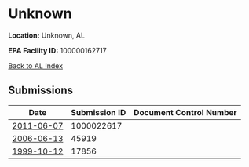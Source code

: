 # Unknown

**Location:** Unknown, AL

**EPA Facility ID:** 100000162717

[Back to AL Index](../../index.md)

## Submissions

| Date | Submission ID | Document Control Number |
|------|--------------|-------------------------|
| [2011-06-07](submissions/1000022617.md) | 1000022617 |  |
| [2006-06-13](submissions/45919.md) | 45919 |  |
| [1999-10-12](submissions/17856.md) | 17856 |  |
